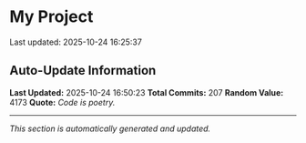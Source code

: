 # My Project


Last updated: 2025-10-24 16:25:37






















































































































































































































































































































































































































































































































































































































## Auto-Update Information

**Last Updated:** 2025-10-24 16:50:23
**Total Commits:** 207
**Random Value:** 4173
**Quote:** _Code is poetry._

---
_This section is automatically generated and updated._